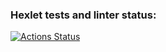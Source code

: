 ### Hexlet tests and linter status:
[![Actions Status](https://github.com/mari-ship-it/java-project-61/actions/workflows/hexlet-check.yml/badge.svg)](https://github.com/mari-ship-it/java-project-61/actions)